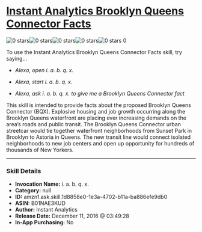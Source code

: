 # [Instant Analytics Brooklyn Queens Connector Facts](http://alexa.amazon.com/#skills/amzn1.ask.skill.1d8858e0-1e3a-4702-b11a-ba886efe9db0)
![0 stars](../../images/ic_star_border_black_18dp_1x.png)![0 stars](../../images/ic_star_border_black_18dp_1x.png)![0 stars](../../images/ic_star_border_black_18dp_1x.png)![0 stars](../../images/ic_star_border_black_18dp_1x.png)![0 stars](../../images/ic_star_border_black_18dp_1x.png) 0

To use the Instant Analytics Brooklyn Queens Connector Facts skill, try saying...

* *Alexa, open i. a. b. q. x.*

* *Alexa, start i. a. b. q. x.*

* *Alexa, ask i. a. b. q. x. to give me a Brooklyn Queens Connector fact*

This skill is intended to provide facts about the proposed Brooklyn Queens Connector (BQX). Explosive housing and job growth occurring along the Brooklyn Queens waterfront are placing ever increasing demands on the area’s roads and public transit. The Brooklyn Queens Connector urban streetcar would tie together waterfront neighborhoods from Sunset Park in Brooklyn to Astoria in Queens. The new transit line would connect isolated neighborhoods to new job centers and open up opportunity for hundreds of thousands of New Yorkers.

***

### Skill Details

* **Invocation Name:** i. a. b. q. x.
* **Category:** null
* **ID:** amzn1.ask.skill.1d8858e0-1e3a-4702-b11a-ba886efe9db0
* **ASIN:** B01NAE3KUD
* **Author:** Instant Analytics
* **Release Date:** December 11, 2016 @ 03:49:28
* **In-App Purchasing:** No
